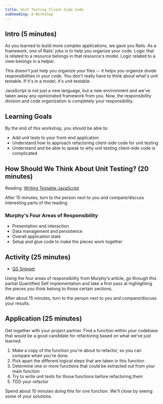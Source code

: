 ```yaml
---
title: Unit Testing Client-Side Code
subheading: A Workshop
---
```


## Intro (5 minutes)

As you learned to build more complex applications, we gave you Rails. As a framework, one of Rails' jobs is to help you organize your code. Logic that is related to a resource belongs in that resource's model. Logic related to a view belongs in a helper.

This doesn't just help you organize your files -- it helps you organize divide responsibilities in your code. You don't really have to think about what's unit testable. If it's in a model, it's unit testable.

JavaScript is not just a new language, but a new environment and we've taken away any opinionated framework from you. Now, the responsibility division and code organization is completely your responsibility.

## Learning Goals

By the end of this workshop, you should be able to:

- Add unit tests to your front-end application
- Understand how to approach refactoring client-side code for unit testing
- Understand and be able to speak to why unit testing client-side code is complicated

## How Should We Think About Unit Testing? (20 minutes)

Reading: [Writing Testable JavaScript](https://alistapart.com/article/writing-testable-javascript)

After 15 minutes, turn to the person next to you and compare/discuss interesting parts of the reading.

### Murphy's Four Areas of Responsibility

- Presentation and interaction
- Data management and persistence
- Overall application state
- Setup and glue code to make the pieces work together

## Activity (25 minutes)

- [QS Snippet](https://gist.github.com/neight-allen/6b7f05c01023682d41ad5625febf2655)

Using the four areas of responsibility from Murphy's article, go through this partial Quantified Self implementation and take a first pass at highlighting the pieces you think belong to those certain sections.

After about 15 minutes, turn to the person next to you and compare/discuss your results.

## Application (25 minutes)

Get together with your project partner. Find a function within your codebase that would be a good candidate for refactoring based on what we've just learned.

1. Make a copy of the function you're about to refactor, so you can compare when you're done.
1. Pick apart the different logical steps that are taken in this function
1. Determine one or more functions that could be extracted out from your main function
1. Try to write unit tests for those functions before refactoring them
1. TDD your refactor

Spend about 10 minutes doing this for one function. We'll close by seeing some of your solutions.
